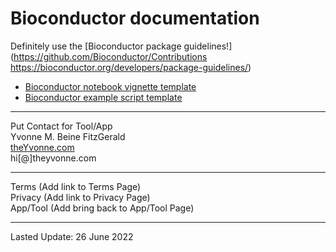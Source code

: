 # Bioconductor documentation

Definitely use the [Bioconductor package guidelines!](https://github.com/Bioconductor/Contributions
https://bioconductor.org/developers/package-guidelines/)

- [Bioconductor notebook vignette template](./bioconductor_vignette_template.Rmd)
- [Bioconductor example script template](./bioconductor_example_script.R)

---
Put Contact for Tool/App  
Yvonne M. Beine FitzGerald  
[theYvonne.com](https://theyvonne.com)  
hi[@]theyvonne.com  

---

Terms (Add link to Terms Page)  
Privacy (Add link to Privacy Page)  
App/Tool (Add bring back to App/Tool Page)    

---
Lasted Update: 26 June 2022 
